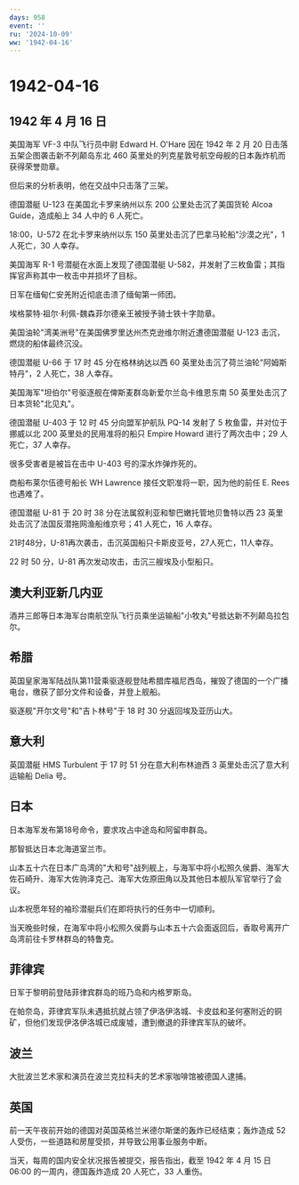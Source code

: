 ```yaml
---
days: 958
event: ''
ru: '2024-10-09'
ww: '1942-04-16'
---
```


# 1942-04-16

## 1942 年 4 月 16 日

美国海军 VF-3 中队飞行员中尉 Edward H. O\'Hare 因在 1942 年 2 月 20
日击落五架企图袭击新不列颠岛东北 460
英里处的列克星敦号航空母舰的日本轰炸机而获得荣誉勋章。

但后来的分析表明，他在交战中只击落了三架。

德国潜艇 U-123 在美国北卡罗来纳州以东 200 公里处击沉了美国货轮 Alcoa
Guide，造成船上 34 人中的 6 人死亡。

18:00，U-572 在北卡罗来纳州以东 150 英里处击沉了巴拿马轮船"沙漠之光"，1
人死亡，30 人幸存。

美国海军 R-1 号潜艇在水面上发现了德国潜艇
U-582，并发射了三枚鱼雷；其指挥官声称其中一枚击中并损坏了目标。

日军在缅甸仁安羌附近彻底击溃了缅甸第一师团。

埃格蒙特·祖尔·利佩-魏森菲尔德亲王被授予骑士铁十字勋章。

美国油轮"湾美洲号"在美国佛罗里达州杰克逊维尔附近遭德国潜艇 U-123
击沉，燃烧的船体最终沉没。

德国潜艇 U-66 于 17 时 45 分在格林纳达以西 60
英里处击沉了荷兰油轮"阿姆斯特丹"，2 人死亡，38 人幸存。

美国海军"坦伯尔"号驱逐舰在俾斯麦群岛新爱尔兰岛卡维恩东南 50
英里处击沉了日本货轮"北见丸"。

德国潜艇 U-403 于 12 时 45 分向盟军护航队 PQ-14 发射了 5
枚鱼雷，并对位于挪威以北 200 英里处的民用准将的船只 Empire Howard
进行了两次击中；29 人死亡，37 人幸存。

很多受害者是被旨在击中 U-403 号的深水炸弹炸死的。

商船布莱尔伍德号船长 WH Lawrence 接任文职准将一职，因为他的前任 E. Rees
也遇难了。

德国潜艇 U-81 于 20 时 38 分在法属叙利亚和黎巴嫩托管地贝鲁特以西 23
英里处击沉了法国反潜拖网渔船维京号；41 人死亡，16 人幸存。

21时48分，U-81再次袭击，击沉英国船只卡斯皮亚号，27人死亡，11人幸存。

22 时 50 分，U-81 再次发动攻击，击沉三艘埃及小型船只。

## 澳大利亚新几内亚

酒井三郎等日本海军台南航空队飞行员乘坐运输船"小牧丸"号抵达新不列颠岛拉包尔。

## 希腊

英国皇家海军陆战队第11营乘驱逐舰登陆希腊库福尼西岛，摧毁了德国的一个广播电台，缴获了部分文件和设备，并登上舰船。

驱逐舰"开尔文号"和"吉卜林号"于 18 时 30 分返回埃及亚历山大。

## 意大利

英国潜艇 HMS Turbulent 于 17 时 51 分在意大利布林迪西 3
英里处击沉了意大利运输船 Delia 号。

## 日本

日本海军发布第18号命令，要求攻占中途岛和阿留申群岛。

那智抵达日本北海道室兰市。

山本五十六在日本广岛湾的"大和号"战列舰上，与海军中将小松照久侯爵、海军大佐石崎升、海军大佐驹泽克己、海军大佐原田角以及其他日本舰队军官举行了会议。

山本祝愿年轻的袖珍潜艇兵们在即将执行的任务中一切顺利。

当天晚些时候，在海军中将小松照久侯爵与山本五十六会面返回后，香取号离开广岛湾前往卡罗林群岛的特鲁克。

## 菲律宾

日军于黎明前登陆菲律宾群岛的班乃岛和内格罗斯岛。

在帕奈岛，菲律宾军队未遇抵抗就占领了伊洛伊洛城、卡皮兹和圣何塞附近的铜矿，但他们发现伊洛伊洛城已成废墟，遭到撤退的菲律宾军队的破坏。

## 波兰

大批波兰艺术家和演员在波兰克拉科夫的艺术家咖啡馆被德国人逮捕。

## 英国

前一天午夜前开始的德国对英国英格兰米德尔斯堡的轰炸已经结束；轰炸造成 52
人受伤，一些道路和房屋受损，并导致公用事业服务中断。

当天，每周的国内安全状况报告被提交，报告指出，截至 1942 年 4 月 15 日
06:00 的一周内，德国轰炸造成 20 人死亡，33 人重伤。
